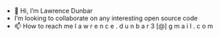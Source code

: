 - 👋 Hi, I’m Lawrence Dunbar
- I’m looking to collaborate on any interesting open source code
- 📫 How to reach me l a w r e n c e . d u n b a r 3 [@] g m a i l . c o m

<!---
ldunbar3/ldunbar3 is a ✨ special ✨ repository because its `README.md` (this file) appears on your GitHub profile.
You can click the Preview link to take a look at your changes.
--->
